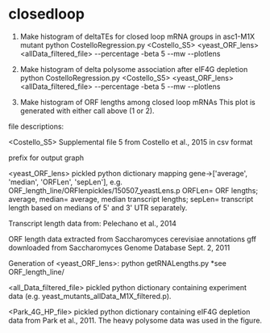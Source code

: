 # closedloop

1) Make histogram of deltaTEs for closed loop mRNA groups in asc1-M1X mutant
python CostelloRegression.py <Costello_S5> <yeast_ORF_lens> <allData_filtered_file> <outname> --percentage -beta 5 --mw --plotlens

2) Make histogram of delta polysome association after eIF4G depletion
python CostelloRegression.py <Costello_S5> <yeast_ORF_lens> <allData_filtered_file> <outname> --percentage -beta 5 --mw --plotlens

3) Make histogram of ORF lengths among closed loop mRNAs
This plot is generated with either call above (1 or 2).

file descriptions:

<Costello_S5> Supplemental file 5 from Costello et al., 2015 in csv format

<outname> prefix for output graph

<yeast_ORF_lens> pickled python dictionary mapping gene->['average', 'median', 'ORFLen', 'sepLen'], e.g. ORF_length_line/ORFlenpickles/150507_yeastLens.p
ORFLen= ORF lengths; average, median= average, median transcript lengths; sepLen= transcript length based on medians of 5' and 3' UTR separately.

Transcript length data from:
Pelechano et al., 2014

ORF length data extracted from Saccharomyces cerevisiae annotations gff downloaded from Saccharomyces Genome Database Sept. 2, 2011

Generation of <yeast_ORF_lens>:
python getRNALengths.py <outname>
*see ORF_length_line/

<all_Data_filtered_file> pickled python dictionary containing experiment data (e.g. yeast_mutants_allData_M1X_filtered.p).

<Park_4G_HP_file> pickled python dictionary containing eIF4G depletion data from Park et al., 2011. The heavy polysome data was used in the figure.